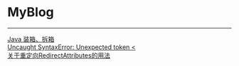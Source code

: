 # MyBlog
*** 
[Java 装箱、拆箱](https://github.com/Alvis888/MyBlog/wiki/Java-==-VS-equals)    
[Uncaught SyntaxError: Unexpected token <](https://github.com/Alvis888/MyBlog/wiki/%E6%B5%8F%E8%A7%88%E5%99%A8%E6%8E%A7%E5%88%B6%E5%8F%B0%EF%BC%9AUnexpected-token--)    
[关于重定向RedirectAttributes的用法](https://github.com/Alvis888/MyBlog/wiki/%E5%85%B3%E4%BA%8E%E9%87%8D%E5%AE%9A%E5%90%91RedirectAttributes%E7%9A%84%E7%94%A8%E6%B3%95)
